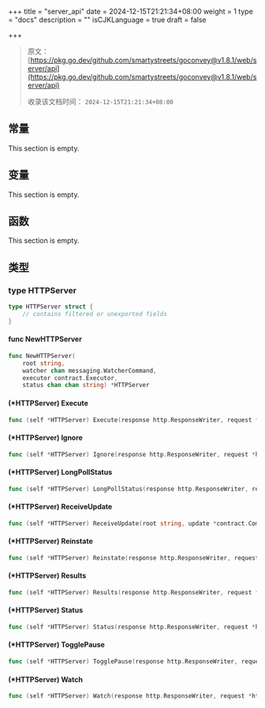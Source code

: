 +++
title = "server_api"
date = 2024-12-15T21:21:34+08:00
weight = 1
type = "docs"
description = ""
isCJKLanguage = true
draft = false

+++

> 原文：[https://pkg.go.dev/github.com/smartystreets/goconvey@v1.8.1/web/server/api](https://pkg.go.dev/github.com/smartystreets/goconvey@v1.8.1/web/server/api)
>
> 收录该文档时间： `2024-12-15T21:21:34+08:00`

## 常量

This section is empty.

## 变量

This section is empty.

## 函数

This section is empty.

## 类型

### type HTTPServer 

``` go
type HTTPServer struct {
	// contains filtered or unexported fields
}
```

#### func NewHTTPServer 

``` go
func NewHTTPServer(
	root string,
	watcher chan messaging.WatcherCommand,
	executor contract.Executor,
	status chan chan string) *HTTPServer
```

#### (*HTTPServer) Execute 

``` go
func (self *HTTPServer) Execute(response http.ResponseWriter, request *http.Request)
```

#### (*HTTPServer) Ignore 

``` go
func (self *HTTPServer) Ignore(response http.ResponseWriter, request *http.Request)
```

#### (*HTTPServer) LongPollStatus 

``` go
func (self *HTTPServer) LongPollStatus(response http.ResponseWriter, request *http.Request)
```

#### (*HTTPServer) ReceiveUpdate 

``` go
func (self *HTTPServer) ReceiveUpdate(root string, update *contract.CompleteOutput)
```

#### (*HTTPServer) Reinstate 

``` go
func (self *HTTPServer) Reinstate(response http.ResponseWriter, request *http.Request)
```

#### (*HTTPServer) Results 

``` go
func (self *HTTPServer) Results(response http.ResponseWriter, request *http.Request)
```

#### (*HTTPServer) Status 

``` go
func (self *HTTPServer) Status(response http.ResponseWriter, request *http.Request)
```

#### (*HTTPServer) TogglePause 

``` go
func (self *HTTPServer) TogglePause(response http.ResponseWriter, request *http.Request)
```

#### (*HTTPServer) Watch 

``` go
func (self *HTTPServer) Watch(response http.ResponseWriter, request *http.Request)
```
